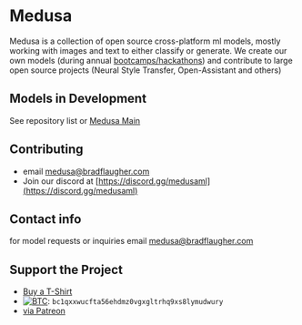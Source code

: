 # Medusa

Medusa is a collection of open source cross-platform ml models, mostly working with images and text to either classify or generate. We create our own models (during annual [bootcamps/hackathons](https://bradflaugher.com/bootcamp.html)) and contribute to large open source projects (Neural Style Transfer, Open-Assistant and others)

## Models in Development

See repository list or [Medusa Main](https://github.com/Medusa-ML/medusa)

## Contributing

* email [medusa@bradflaugher.com](mailto:medusa@bradflaugher.com)
* Join our discord at [https://discord.gg/medusaml](https://discord.gg/medusaml)

## Contact info

for model requests or inquiries email [medusa@bradflaugher.com](mailto:medusa@bradflaugher.com)

## Support the Project

* [Buy a T-Shirt](https://store.bradflaugher.com/)
* [![BTC](https://img.shields.io/badge/-Bitcoin-5b5b5b?logo=bitcoin)](https://explorer.btc.com/btc/address/bc1qxxwucfta56ehdmz0vgxgltrhq9xs8lymudwury): `bc1qxxwucfta56ehdmz0vgxgltrhq9xs8lymudwury`
* [via Patreon](https://www.patreon.com/bradflaugher)
